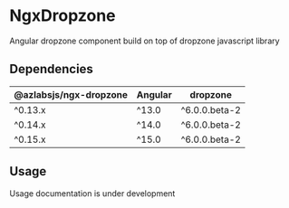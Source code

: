 # NgxDropzone

Angular dropzone component build on top of dropzone javascript library

## Dependencies

| @azlabsjs/ngx-dropzone | Angular | dropzone        |
|------------------------|---------|-----------------|
| ^0.13.x                | ^13.0   | ^6.0.0.beta-2   |
| ^0.14.x                | ^14.0   | ^6.0.0.beta-2   |
| ^0.15.x                | ^15.0   | ^6.0.0.beta-2   |

## Usage

Usage documentation is under development
